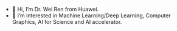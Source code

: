 - 👋 Hi, I’m Dr. Wei Ren from Huawei.
- 👀 I’m interested in Machine Learning/Deep Learning, Computer Graphics, AI for Science and AI accelerator.

<!---
apdsmc/apdsmc is a ✨ special ✨ repository because its `README.md` (this file) appears on your GitHub profile.
You can click the Preview link to take a look at your changes.
--->
